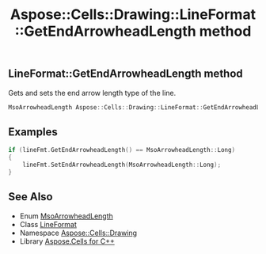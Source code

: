 ﻿---
title: Aspose::Cells::Drawing::LineFormat::GetEndArrowheadLength method
linktitle: GetEndArrowheadLength
second_title: Aspose.Cells for C++ API Reference
description: 'Aspose::Cells::Drawing::LineFormat::GetEndArrowheadLength method. Gets and sets the end arrow length type of the line in C++.'
type: docs
weight: 2500
url: /cpp/aspose.cells.drawing/lineformat/getendarrowheadlength/
---
## LineFormat::GetEndArrowheadLength method


Gets and sets the end arrow length type of the line.

```cpp
MsoArrowheadLength Aspose::Cells::Drawing::LineFormat::GetEndArrowheadLength()
```


## Examples


```cpp
if (lineFmt.GetEndArrowheadLength() == MsoArrowheadLength::Long)
{
    lineFmt.SetEndArrowheadLength(MsoArrowheadLength::Long);
}
```

## See Also

* Enum [MsoArrowheadLength](../../msoarrowheadlength/)
* Class [LineFormat](../)
* Namespace [Aspose::Cells::Drawing](../../)
* Library [Aspose.Cells for C++](../../../)
